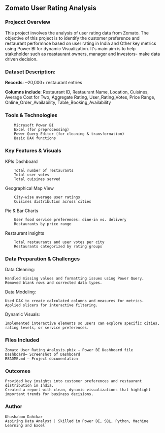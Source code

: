 ## Zomato User Rating Analysis

### Projecct Overview
This project involves the analysis of user rating data from Zomato. The objective of this project is to identify the customer preference and restaurant performnce based on user rating  in India and Other key metrics using Power BI for dynamic Visualization. It's main aim is to help stakeholder such as reastaurant owners, manager and investors- make data driven decision.

### Dataset Description:

**Records**: ~20,000+ restaurant entries

**Columns include**: Restaurant ID, Restaurant Name, Location, Cuisines, Average Cost for Two, Aggregate Rating, User_Rating_Votes, Price Range, Online_Order_Availability, Table_Booking_Availability

### Tools & Technologies
        Microsoft Power BI
	    Excel (for preprocessing)
        Power Query Editor (for cleaning & transformation)
	    Basic DAX functions

### Key Features & Visuals

KPIs Dashboard

		Total number of restaurants
		Total user votes
		Total cuisines served

Geographical Map View

		City-wise average user ratings
		Cuisines distribution across cities

Pie & Bar Charts

		User food service preferences: dine-in vs. delivery
		Restaurants by price range

Restaurant Insights

		Total restaurants and user votes per city
		Restaurants categorized by rating groups

### Data Preparation & Challenges

Data Cleaning:

	Handled missing values and formatting issues using Power Query.
	Removed blank rows and corrected data types.

Data Modeling:

	Used DAX to create calculated columns and measures for metrics.
	Applied slicers for interactive filtering.

Dynamic Visuals:

	Implemented interactive elements so users can explore specific cities, rating levels, or service preferences.

### Files Included

	Zomato_User_Rating_Analysis.pbix – Power BI Dashboard file 
	Dashboard– Screenshot of Dashboard
	README.md – Project documentation

### Outcomes

	Provided key insights into customer preferences and restaurant distribution in India.
	Created a report with clean, dynamic visualizations that highlight important trends for business decisions.

### Author

	Khushaboo Dahikar
	Aspiring Data Analyst | Skilled in Power BI, SQL, Python, Machine Learning and Excel

